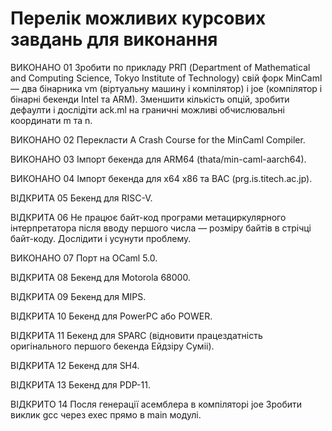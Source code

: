 Перелік можливих курсових завдань для виконання
===============================================

ВИКОНАНО 01 Зробити по прикладу PRП (Department of Mathematical
            and Computing Science, Tokyo Institute of Technology)
            свій форк MinCaml — два бінарника vm (віртуальну машину і компілятор)
            і joe (компілятор і бінарні бекенди Intel та ARM).
            Зменшити кількість опцій, зробити дефаулти і
            дослідіти ack.ml на граничні можливі обчислювальні
            координати m та n.

ВИКОНАНО 02 Перекласти
            A Crash Course for the MinCaml Compiler.

ВИКОНАНО 03 Імпорт бекенда для ARM64 (thata/min-caml-aarch64).

ВИКОНАНО 04 Імпорт бекенда для x64 x86 та BAC (prg.is.titech.ac.jp).

ВІДКРИТА 05 Бекенд для RISC-V.

ВІДКРИТА 06 Не працює байт-код програми метациркулярного
            інтерпретатора після вводу першого числа — розміру
            байтів в стрічці байт-коду. Дослідити і усунути проблему.

ВИКОНАНО 07 Порт на OCaml 5.0.

ВІДКРИТА 08 Бекенд для Motorola 68000.

ВІДКРИТА 09 Бекенд для MIPS.

ВІДКРИТА 10 Бекенд для PowerPC або POWER.

ВІДКРИТА 11 Бекенд для SPARC (відновити працездатність оригінального
            першого бекенда Ейдзіру Суміі).

ВІДКРИТА 12 Бекенд для SH4.

ВІДКРИТА 13 Бекенд для PDP-11.

ВІДКРИТО 14 Посля генерації асемблера в компіляторі joe
            Зробити виклик gcc через exec прямо в main модулі.

